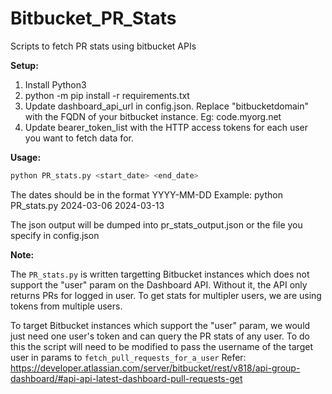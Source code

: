 # Bitbucket_PR_Stats
Scripts to fetch PR stats using bitbucket APIs

**Setup:**
1) Install Python3
2) python -m pip install -r requirements.txt
3) Update dashboard_api_url in config.json. Replace "bitbucketdomain" with the FQDN of your bitbucket instance. Eg: code.myorg.net
4) Update bearer_token_list with the HTTP access tokens for each user you want to fetch data for.

**Usage:**
```python
python PR_stats.py <start_date> <end_date>
```
The dates should be in the format YYYY-MM-DD
Example: python PR_stats.py 2024-03-06 2024-03-13

The json output will be dumped into pr_stats_output.json or the file you specify in config.json

**Note:**

The `PR_stats.py` is written targetting Bitbucket instances which does not support the "user" param on the Dashboard API. 
Without it, the API only returns PRs for logged in user.
To get stats for multipler users, we are using tokens from multiple users.

To target Bitbucket instances which support the "user" param, we would just need one user's token
and can query the PR stats of any user. To do this the script will need to be modified to pass the
username of the target user in params to `fetch_pull_requests_for_a_user`
Refer: https://developer.atlassian.com/server/bitbucket/rest/v818/api-group-dashboard/#api-api-latest-dashboard-pull-requests-get
